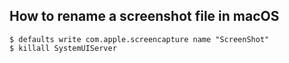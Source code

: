 ## How to rename a screenshot file in macOS

```
$ defaults write com.apple.screencapture name "ScreenShot"
$ killall SystemUIServer
```
